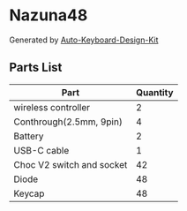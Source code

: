 # Nazuna48

Generated by [Auto-Keyboard-Design-Kit](https://auto-kdk.pages.dev/)

## Parts List

|Part|Quantity|
|---|---|
|wireless controller|2|
|Conthrough(2.5mm, 9pin)|4|
|Battery|2|
USB-C cable|1|
|Choc V2 switch and socket|42|
|Diode|48|
|Keycap|48|


